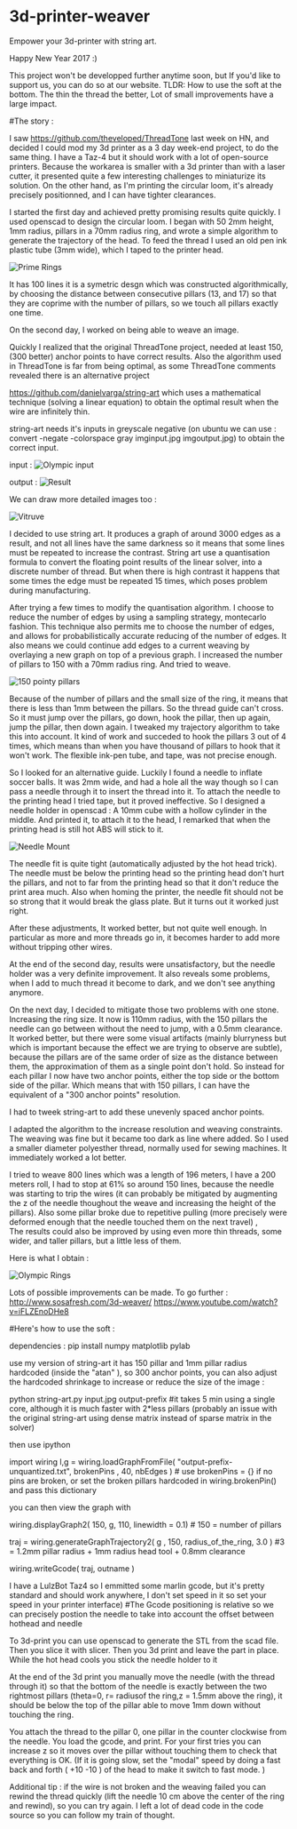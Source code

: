# 3d-printer-weaver
Empower your 3d-printer with string art.


Happy New Year 2017 :)

This project won't be developped further anytime soon, but If you'd like to support us, you can do so at our website.
TLDR: How to use the soft at the bottom. The thin the thread the better, Lot of small improvements have a large impact.



#The story :

I saw https://github.com/theveloped/ThreadTone last week on HN, and decided I could mod my 3d printer as a 3 day week-end project, to do the same thing.
I have a Taz-4 but it should work with a lot of open-source printers.
Because the workarea is smaller with a 3d printer than with a laser cutter, it presented quite a few interesting challenges to miniaturize its solution.
On the other hand, as I'm printing the circular loom, it's already precisely positionned, and I can have tighter clearances.

I started the first day and achieved pretty promising results quite quickly.
I used openscad to design the circular loom. 
I began with 50 2mm height, 1mm radius, pillars in a 70mm radius ring, and wrote a simple algorithm to generate the trajectory of the head.
To feed the thread I used an old pen ink plastic tube (3mm wide), which I taped to the printer head.


![Prime Rings](/pictures/hyperbolicRings.jpg?raw=true "Prime Rings")

It has 100 lines it is a symetric desgn which was constructed algorithmically, by choosing the distance between consecutive pillars (13, and 17) so that they are coprime with the number of pillars, so we touch all pillars exactly one time.


On the second day, I worked on being able to weave an image. 

Quickly I realized that the original ThreadTone project, needed at least 150, (300 better) anchor points to have correct results.
Also the algorithm used in ThreadTone is far from being optimal, as some ThreadTone comments revealed there is an alternative project 

https://github.com/danielvarga/string-art which uses a mathematical technique (solving a linear equation) to obtain the optimal result when the wire are infinitely thin.

string-art needs it's inputs in greyscale negative (on ubuntu we can use : convert -negate -colorspace gray imginput.jpg imgoutput.jpg) to obtain the correct input.

input :
![Olympic input](/pictures/olympic-neg.jpg?raw=true "input to string-art")


output :
![Result](/pictures/olympic-unquantized.png?raw=true "output of string-art")

We can draw more detailed images too :


![Vitruve](/pictures/vitruve2-unquantized.png?raw=true "Vitruve")



I decided to use string art. It produces a graph of around 3000 edges as a result, and not all lines have the same darkness so it means that some lines must be repeated to increase the contrast.
String art use a quantisation formula to convert the floating point results of the linear solver, into a discrete number of thread. 
But when there is high contrast it happens that some times the edge must be repeated 15 times, which poses problem during manufacturing.

After trying a few times to modify the quantisation algorithm. I choose to reduce the number of edges by using a sampling strategy, montecarlo fashion. 
This technique also permits me to choose the number of edges, and allows for probabilistically accurate reducing of the number of edges. It also means we could continue add edges to a current weaving by overlaying a new graph on top of a previous graph.
I increased the number of pillars to 150 with a 70mm radius ring. And tried to weave. 


![150 pointy pillars](/pictures/150pointypillars.jpg?raw=true "Prime Rings")


Because of the number of pillars and the small size of the ring, it means that there is less than 1mm between the pillars. So the thread guide can't cross. So it must jump over the pillars, go down, hook the pillar, then up again, jump the pillar, then down again.
I tweaked my trajectory algorithm to take this into account. It kind of work and succeded to hook the pillars 3 out of 4 times, which means than when you have thousand of pillars to hook that it won't work.
The flexible ink-pen tube, and tape, was not precise enough.

So I looked for an alternative guide. Luckily I found a needle to inflate soccer balls. It was 2mm wide, and had a hole all the way though so I can pass a needle through it to insert the thread into it.
To attach the needle to the printing head I tried tape, but it proved ineffective. So I designed a needle holder in openscad :
A 10mm cube with a hollow cylinder in the middle. And printed it, to attach it to the head, I remarked that when the printing head is still hot ABS will stick to it. 

![Needle Mount](/pictures/needleMount.jpg?raw=true "Mounting the needle to the hot head")

The needle fit is quite tight (automatically adjusted by the hot head trick). The needle must be below the printing head so the printing head don't hurt the pillars, and not to far from the printing head so that it don't reduce the print area much.
Also when homing the printer, the needle fit should not be so strong that it would break the glass plate. But it turns out it worked just right.

After these adjustments, It worked better, but not quite well enough. In particular as more and more threads go in, it becomes harder to add more without tripping other wires. 

At the end of the second day, results were unsatisfactory, but the needle holder was a very definite improvement. It also reveals some problems, when I add to much thread it become to dark, and we don't see anything anymore. 

On the next day, I decided to mitigate those two problems with one stone. Increasing the ring size. It now is 110mm radius, with the 150 pillars the needle can go between without the need to jump, with a 0.5mm clearance. 
It worked better, but there were some visual artifacts (mainly blurryness but which is important because the effect we are trying to observe are subtle), because the pillars are of the same order of size as the distance between them, the approximation of them as a single point don't hold. So instead for each pillar I now have two anchor points,
either the top side or the bottom side of the pillar. Which means that with 150 pillars, I can have the equivalent of a "300 anchor points" resolution.

I had to tweek string-art to add these unevenly spaced anchor points.


I adapted the algorithm to the increase resolution and weaving constraints. 
The weaving was fine but it became too dark as line where added. 
So I used a smaller diameter polyesther thread, normally used for sewing machines. It immediately worked a lot better.

I tried to weave 800 lines which was a length of 196 meters, I have a 200 meters roll, I had to stop at 61% so around 150 lines, because the needle was starting to trip the wires (it can probably be mitigated by augmenting the z of the needle thoughout the weave and increasing the height of the pillars). Also some pillar broke due to repetitive pulling (more precisely were deformed enough that the needle touched them on the next travel) ,  
The results could also be improved by using even more thin threads, some wider, and taller pillars, but a little less of them.

Here is what I obtain :

![Olympic Rings](/pictures/olympicRings.jpg?raw=true "Olympic Rings")




Lots of possible improvements can be made.
To go further :
http://www.sosafresh.com/3d-weaver/
https://www.youtube.com/watch?v=iFLZEnoDHe8




#Here's how to use the soft :

dependencies :
pip install numpy matplotlib pylab

use my version of string-art it has 150 pillar and 1mm pillar radius hardcoded (inside the "atan" ), so 300 anchor points, you can also adjust the hardcoded shrinkage to increase or reduce the size of the image :

python string-art.py input.jpg output-prefix          #it takes 5 min using a single core, although it is much faster with 2*less pillars (probably an issue with the original string-art using dense matrix instead of sparse matrix in the solver)


then use ipython 

import wiring
l,g = wiring.loadGraphFromFile( "output-prefix-unquantized.txt", brokenPins , 40, nbEdges ) # use brokenPins = {} if no pins are broken, or set the broken pillars hardcoded in wiring.brokenPin() and pass this dictionary

you can then view the graph with 

wiring.displayGraph2( 150, g, 110, linewidth = 0.1)  # 150 = number of pillars

traj = wiring.generateGraphTrajectory2( g , 150, radius_of_the_ring, 3.0 ) #3 = 1.2mm pillar radius + 1mm radius head tool + 0.8mm clearance

wiring.writeGcode( traj, outname ) 

I have a LulzBot Taz4 so I emmitted some marlin gcode, but it's pretty standard and should work anywhere, I don't set speed in it so set your speed in your printer interface)
#The Gcode positioning is relative so we can precisely postion the needle to take into account the offset between hothead and needle


To 3d-print you can use openscad to generate the STL from the scad file.
Then you slice it with slicer.
Then you 3d print and leave the part in place.
While the hot head cools you stick the needle holder to it

At the end of the 3d print you manually move the needle (with the thread through it) so that the bottom of the needle is exactly between the two rightmost pillars
 (theta=0, r= radiusof the ring,z = 1.5mm above the ring), it should be below the top of the pillar able to move 1mm  down without touching the ring.

You attach the thread to the pillar 0, one pillar in the counter clockwise from the needle. 
You load the gcode, and print.  For your first tries you can increase z so it moves over the pillar without touching them to check that everything is OK.
 (If it is going slow, set the "modal" speed by doing a fast back and forth ( +10 -10 ) of the head to make it switch to fast mode. )

Additional tip : if the wire is not broken and the weaving failed you can rewind the thread quickly (lift the needle 10 cm above the center of the ring and rewind), so you can try again. 
I left a lot of dead code in the code source so you can follow my train of thought. 
